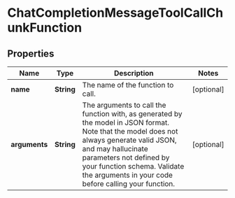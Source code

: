 

# ChatCompletionMessageToolCallChunkFunction


## Properties

Name | Type | Description | Notes
------------ | ------------- | ------------- | -------------
**name** | **String** | The name of the function to call. |  [optional]
**arguments** | **String** | The arguments to call the function with, as generated by the model in JSON format. Note that the model does not always generate valid JSON, and may hallucinate parameters not defined by your function schema. Validate the arguments in your code before calling your function. |  [optional]



